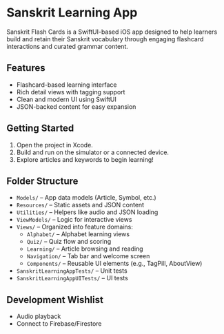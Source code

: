 # Sanskrit Learning App

Sanskrit Flash Cards is a SwiftUI-based iOS app designed to help learners build and retain their Sanskrit vocabulary through engaging flashcard interactions and curated grammar content.

## Features

- Flashcard-based learning interface
- Rich detail views with tagging support
- Clean and modern UI using SwiftUI
- JSON-backed content for easy expansion

## Getting Started

1. Open the project in Xcode.
2. Build and run on the simulator or a connected device.
3. Explore articles and keywords to begin learning!

## Folder Structure

- `Models/` – App data models (Article, Symbol, etc.)
- `Resources/` – Static assets and JSON content
- `Utilities/` – Helpers like audio and JSON loading
- `ViewModels/` – Logic for interactive views
- `Views/` – Organized into feature domains:
  - `Alphabet/` – Alphabet learning views
  - `Quiz/` – Quiz flow and scoring
  - `Learning/` – Article browsing and reading
  - `Navigation/` – Tab bar and welcome screen
  - `Components/` – Reusable UI elements (e.g., TagPill, AboutView)
- `SanskritLearningAppTests/` – Unit tests
- `SanskritLearningAppUITests/` – UI tests

## Development Wishlist

- Audio playback
- Connect to Firebase/Firestore
